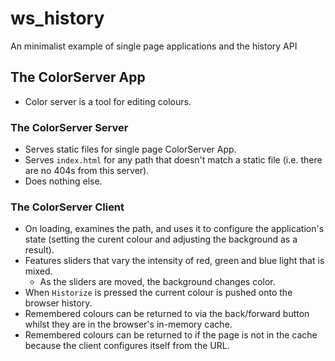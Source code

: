 # ws_history

An minimalist example of single page applications and the history API

## The ColorServer App

*   Color server is a tool for editing colours.

### The ColorServer Server

*   Serves static files for single page ColorServer App.
*   Serves `index.html` for any path that doesn't
    match a static file (i.e. there are no 404s from
    this server).
*   Does nothing else.

### The ColorServer Client

*   On loading, examines the path, and uses it to configure
    the application's state (setting the curent colour and
    adjusting the background as a result).
*   Features sliders that vary the intensity
    of red, green and blue light that is mixed.
    *   As the sliders are moved, the background
        changes color.
*   When `Historize` is pressed the current colour is pushed
    onto the browser history.
*   Remembered colours can be returned to via the back/forward
    button whilst they are in the browser's in-memory cache.
*   Remembered colours can be returned to if the page is not in
    the cache because the client configures itself from the URL.
